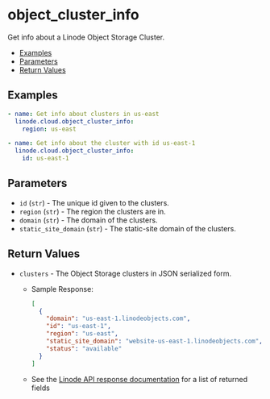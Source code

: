 # object_cluster_info

Get info about a Linode Object Storage Cluster.


- [Examples](#examples)
- [Parameters](#parameters)
- [Return Values](#return-values)

## Examples

```yaml
- name: Get info about clusters in us-east
  linode.cloud.object_cluster_info:
    region: us-east
```

```yaml
- name: Get info about the cluster with id us-east-1
  linode.cloud.object_cluster_info:
    id: us-east-1
```


## Parameters



- `id` (`str`) -  The unique id given to the clusters.  
- `region` (`str`) -  The region the clusters are in.  
- `domain` (`str`) -  The domain of the clusters.  
- `static_site_domain` (`str`) -  The static-site domain of the clusters.  


## Return Values

- `clusters` - The Object Storage clusters in JSON serialized form.

    - Sample Response:
        ```json
        [
          {
            "domain": "us-east-1.linodeobjects.com",
            "id": "us-east-1",
            "region": "us-east",
            "static_site_domain": "website-us-east-1.linodeobjects.com",
            "status": "available"
          }
        ]
        ```
    - See the [Linode API response documentation](https://www.linode.com/docs/api/object-storage/#cluster-view__responses) for a list of returned fields


